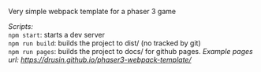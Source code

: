 Very simple webpack template for a phaser 3 game

*Scripts:*  
`npm start`: starts a dev server  
`npm run build`: builds the project to dist/ (no tracked by git)  
`npm run pages`: builds the project to docs/ for github pages. *Example pages url: https://drusin.github.io/phaser3-webpack-template/*